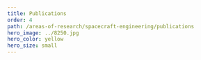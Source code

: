 ```yaml
---
title: Publications
order: 4
path: /areas-of-research/spacecraft-engineering/publications
hero_image: ../8250.jpg
hero_color: yellow
hero_size: small
---
```

